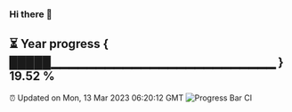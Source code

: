### Hi there 👋
⏳ Year progress { █████▁▁▁▁▁▁▁▁▁▁▁▁▁▁▁▁▁▁▁▁▁▁▁▁▁ } 19.52 %
---
⏰ Updated on Mon, 13 Mar 2023 06:20:12 GMT
![Progress Bar CI](https://github.com/liununu/liununu/workflows/Progress%20Bar%20CI/badge.svg)
